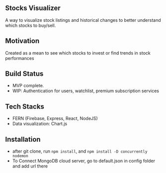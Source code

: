 ## Stocks Visualizer

A way to visualize stock listings and historical changes to better understand which stocks to buy/sell.

## Motivation

Created as a mean to see which stocks to invest or find trends in stock performances

## Build Status

- MVP complete.
- WIP: Authentication for users, watchlist, premium subscription services

## Tech Stacks

- FERN (Firebase, Express, React, NodeJS)
- Data visualization: Chart.js

## Installation

- after git clone, run `npm install`, and `npm install -D concurrently nodemon`
- To Connect MongoDB cloud server, go to default.json in config folder and add url there
